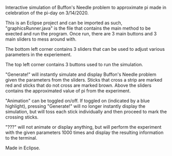 Interactive simulation of Buffon's Needle problem to approximate pi made in celebration of the pi-day on 3/14/2020.

This is an Eclipse project and can be imported as such, "graphicsRunner.java" is the file that contains the main method to be exected and run the program. 
Once run, there are 3 main buttons and 3 main sliders to mess around with.

The bottom left corner contains 3 sliders that can be used to adjust various parameters in the experiement.

The top left corner contains 3 buttons used to run the simulation.

"Generate!" will instantly simulate and display Buffon's Needle problem given the parameters from the sliders. Sticks that cross a strip are marked red and sticks that do not cross are marked brown.
Above the sliders contains the approximated value of pi from the experiment.

"Animation" can be toggled on/off. If toggled on (indicated by a blue highlight), pressing "Generate!" will no longer instantly display the simulation, but will toss each stick individually and then proceed to mark the crossing sticks.

"???" will not animate or display anything, but will perform the experiment with the given parameters 1000 times and display the resulting information to the terminal.

Made in Eclipse.
